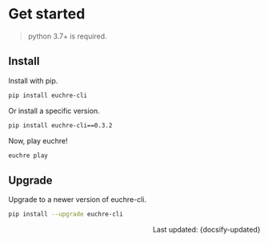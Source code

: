 # Get started

> python 3.7+ is required.

## Install

Install with pip.

```zsh
pip install euchre-cli
```

Or install a specific version.

```zsh
pip install euchre-cli==0.3.2
```

Now, play euchre!

```zsh
euchre play
```

## Upgrade

Upgrade to a newer version of euchre-cli.

```zsh
pip install --upgrade euchre-cli
```

<div style="text-align: right">Last updated: {docsify-updated}</div>
